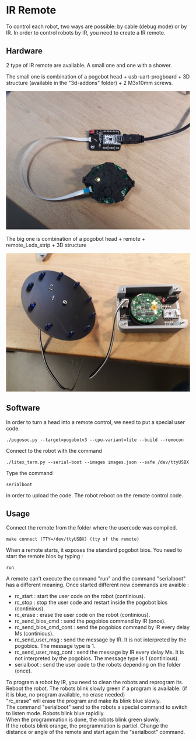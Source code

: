 # <a name='ir-remote'></a>IR Remote
To control each robot, two ways are possible: by cable (debug mode) or by IR.
In order to control robots by IR, you need to create a IR remote.

## <a name='hardware'></a>Hardware
2 type of IR remote are available. A small one and one with a shower. 

The small one is combination of a pogobot head + usb-uart-progboard + 3D structure (available in the "3d-addons" folder) + 2 M3x10mm screws.

<img src="Images/ir_remote.jpg" alt="IR_ Remote" width="800"/>

The big one is combination of a pogobot head + remote + remote_Leds_strip + 3D structure

<img src="Images/ir_remote_shower.jpg" alt="IR_ Remote" width="800"/>

## <a name='software'></a>Software
In order to turn a head into a remote control, we need to put a special user code.

    ./pogosoc.py --target=pogobotv3 --cpu-variant=lite --build --remocon

Connect to the robot with the command

    ./litex_term.py --serial-boot --images images.json --safe /dev/ttyUSBX

Type the command

    serialboot

in order to upload the code. The robot reboot on the remote control code.


## <a name='usage'></a>Usage

Connect the remote from the folder where the usercode was compiled.

    make connect (TTY=/dev/ttyUSBX) (tty of the remote)

When a remote starts, it exposes the standard pogobot bios. You need to start the remote bios by typing : 

    run

A remote can't execute the command "run" and the command "serialboot" has a different meaning.
Once started different new commands are avaible :

- rc_start : start the user code on the robot (continious).
- rc_stop  : stop the user code and restart inside the pogobot bios (continious).
- rc_erase : erase the user code on the robot (continious).
- rc_send_bios_cmd <cmd> <args> : send the pogobios command by IR (once). 
- rc_send_bios_cmd_cont <delay> <cmd> <args> : send the pogobios command by IR every delay Ms (continious). 
- rc_send_user_msg <msg> : send the message by IR. It is not interpreted by the pogobios. The message type is 1. 
- rc_send_user_msg_cont <delay> <msg> : send the message by IR every delay Ms. It is not interpreted by the pogobios. The message type is 1 (continious). 
- serialboot : send the user code to the robots depending on the folder (once).  

To program a robot by IR, you need to clean the robots and reprogram its.<br>
Reboot the robot. The robots blink slowly green if a program is available. (if it is blue, no program available, no erase needed)<br>
"rc_erase" will erase the program and make its blink blue slowly. <br>
The command "serialboot" send to the robots a special command to switch to listen mode. Robots blink blue rapidily. <br>
When the programmation is done, the robots blink green slowly. <br>
If the robots blink orange, the programmation is partiel. Change the distance or angle of the remote and start again the "serialboot" command.
